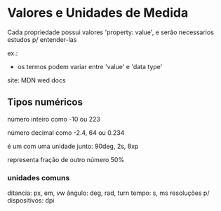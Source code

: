 # Valores e Unidades de Medida
Cada propriedade possui valores 'property: value', e serão necessarios estudos p/ entender-las

 ex.: <color> <length>
 - os termos podem variar entre 'value' e 'data type'
 
 site: MDN wed docs

 ## Tipos numéricos
 <integer> número inteiro como -10 ou 223

 <number> número decimal como -2.4, 64 ou 0.234

<dimension> é um <number> com uma unidade junto: 90deg, 2s, 8xp

<percentagem> representa fração de outro número 50%

### unidades comuns
<length> ditancia: px, em, vw
<angle> ângulo: deg, rad, turn
<time> tempo: s, ms
<resolution> resoluções p/ dispositivos: dpi

